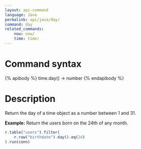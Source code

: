 ```yaml
---
layout: api-command
language: Java
permalink: api/java/day/
command: day
related_commands:
    now: now/
    time: time/
---
```


# Command syntax #

{% apibody %}
time.day() &rarr; number
{% endapibody %}

# Description #

Return the day of a time object as a number between 1 and 31.

__Example:__ Return the users born on the 24th of any month.

```js
r.table("users").filter(
    r.row("birthdate").day().eq(24)
).run(conn)
```


